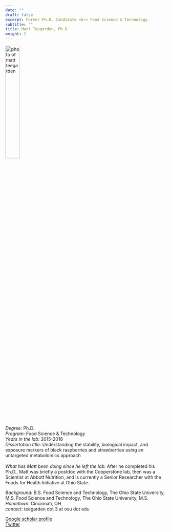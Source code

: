 ```yaml
---
date: ""
draft: false
excerpt: Former Ph.D. Candidate <br> Food Science & Technology
subtitle: ""
title: Matt Teegarden, Ph.D.
weight: 1
---
```


<p align="left"> 
<img src=featured.jpg width="30%" alt="photo of matt teegarden">
</p>

*Degree:* Ph.D. <br>
*Program:* Food Science & Technology <br>
*Years in the lab:* 2015-2018 <br>
*Dissertation title:* Understanding the stability, biological impact, and exposure markers of black raspberries and strawberries using an untargeted metabolomics approach
<br> <br>
*What has Matt been doing since he left the lab:* After he completed his Ph.D., Matt was briefly a postdoc with the Cooperstone lab, then was a Scientist at Abbott Nutrition, and is currently a Senior Researcher with the Foods for Health Initiative at Ohio State. <br>

*Background*: B.S. Food Science and Technology, The Ohio State University, M.S. Food Science and Technology, The Ohio State University, M.S. <br>
*Hometown*: Cincinnati, OH <br>
*contact:* teegarden dot 3 at osu dot edu <br>

[Google scholar profile](https://scholar.google.com/citations?user=wxwDqaYAAAAJ&hl=en&oi=ao) <br>
[Twitter](https://twitter.com/teeinthegarden)
